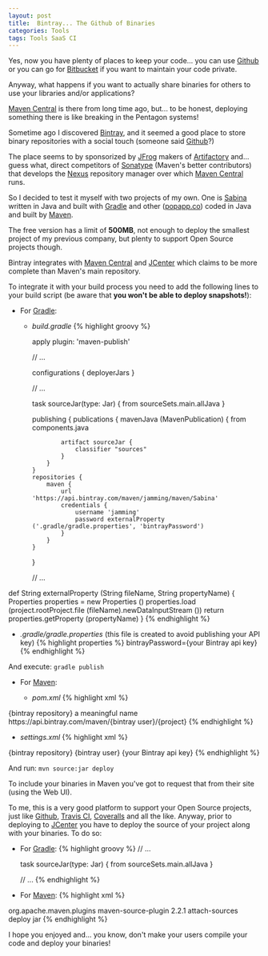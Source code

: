 ```yaml
---
layout: post
title:  Bintray... The Github of Binaries
categories: Tools
tags: Tools SaaS CI
---
```


Yes, now you have plenty of places to keep your code... you can use [Github] or you can  go for
[Bitbucket] if you want to maintain your code private.

Anyway, what happens if you want to actually share binaries for others to use your libraries
and/or applications?

[Maven Central] is there from long time ago, but... to be honest, deploying something there is
like breaking in the Pentagon systems!

Sometime ago I discovered [Bintray], and it seemed a good place to store binary repositories 
with a social touch (someone said [Github]?)

The place seems to by sponsorized by [JFrog] makers of [Artifactory] and... guess what, direct
competitors of [Sonatype] (Maven's better contributors) that develops the [Nexus] repository 
manager over which [Maven Central] runs.

So I decided to test it myself with two projects of my own. One is [Sabina] written in Java and
built with [Gradle] and other ([popapp.co]) coded in Java and built by [Maven].

The free version has a limit of **500MB**, not enough to deploy the smallest project of my 
previous company, but plenty to support Open Source projects though.

Bintray integrates with [Maven Central] and [JCenter] which claims to be more complete than
Maven's main repository.

To integrate it with your build process you need to add the following lines to your build
script (be aware that **you won't be able to deploy snapshots!**):

* For [Gradle]:

  * *build.gradle*
{% highlight groovy %}

    apply plugin: 'maven-publish'
    
    // ...
    
    configurations {
        deployerJars
    }
    
    // ...
    
    task sourceJar(type: Jar) {
        from sourceSets.main.allJava
    }

    publishing {
        publications {
            mavenJava (MavenPublication) {
                from components.java

                artifact sourceJar {
                    classifier "sources"
                }
            }
        }
        repositories {
            maven {
                url 'https://api.bintray.com/maven/jamming/maven/Sabina'
                credentials {
                    username 'jamming'
                    password externalProperty ('.gradle/gradle.properties', 'bintrayPassword')
                }
            }
        }
    }

    // ...

def String externalProperty (String fileName, String propertyName) {
    Properties properties = new Properties ()
    properties.load (project.rootProject.file (fileName).newDataInputStream ())
    return properties.getProperty (propertyName)
}
{% endhighlight %}

  * *.gradle/gradle.properties* (this file is created to avoid publishing your API key)
{% highlight properties %}
bintrayPassword={your Bintray api key}
{% endhighlight %}

And execute: `gradle publish`

* For [Maven]:

  * *pom.xml*
{% highlight xml %}
<distributionManagement>
  <repository>
    <id>{bintray repository}</id>
    <name>a meaningful name</name>
    <url>https://api.bintray.com/maven/{bintray user}/{project}</url>
  </repository>
</distributionManagement>
{% endhighlight %}

  * *settings.xml*
{% highlight xml %}
<server>
  <id>{bintray repository}</id>
  <username>{bintray user}</username>
  <password>{your Bintray api key}</password>
</server>
{% endhighlight %}

And run: `mvn source:jar deploy`

To include your binaries in Maven you've got to request that from their site (using the Web
UI).

To me, this is a very good platform to support your Open Source projects, just like [Github],
[Travis CI], [Coveralls] and all the like. Anyway, prior to deploying to [JCenter] you
have to deploy the source of your project along with your binaries. To do so:

* For [Gradle]:
{% highlight groovy %}
    // ...
    
    task sourceJar(type: Jar) {
        from sourceSets.main.allJava
    }
    
    // ...
{% endhighlight %}

* For [Maven]:
{% highlight xml %}
<plugin>
  <groupId>org.apache.maven.plugins</groupId>
  <artifactId>maven-source-plugin</artifactId>
  <version>2.2.1</version>
  <executions>
    <execution>
      <id>attach-sources</id>
      <phase>deploy</phase>
      <goals>
        <goal>jar</goal>
      </goals>
    </execution>
  </executions>
</plugin>
{% endhighlight %}

I hope you enjoyed and... you know, don't make your users compile your code and deploy your 
binaries!


[Github]: https://github.com
[Bitbucket]: https://bitbucket.org
[Maven Central]: http://search.maven.org
[Bintray]: https://bintray.com
[JFrog]: http://www.jfrog.com
[Artifactory]: http://www.jfrog.com/artifactory
[Sonatype]: http://www.sonatype.com
[Nexus]: http://www.sonatype.com/nexus
[Sabina]: http://there4.co/sabina
[Gradle]: https://gradle.org
[popapp.co]: http://popapp.co
[Maven]: https://maven.apache.org
[Travis CI]: https://travis-ci.org
[Coveralls]: https://coveralls.io
[JCenter]: https://bintray.com/bintray/jcenter

